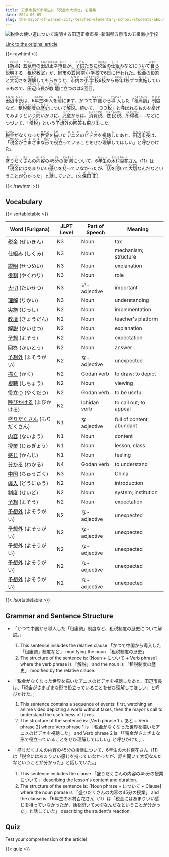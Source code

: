```yaml
---
title: 五泉市長が小学生に「税金の大切さ」を授業
date: 2024-06-09
slug: the-mayor-of-wansen-city-teaches-elementary-school-students-about-the-importance-of-taxes
---
```


![税金の使い道について説明する田辺正幸市長=新潟県五泉市の五泉南小学校](https://www.asahicom.jp/imgopt/img/80d5d4f2ed/comm_L/AS20240608003988.jpg "税金の使い道について説明する田辺正幸市長=新潟県五泉市の五泉南小学校")

[Link to the original article](https://asahi.com/articles/ASS684FD1S68UOHB00JM.html?iref=pc_edu_top__n)

{{< rawhtml >}}
<p>【<ruby>新潟<rt>にいがた</rt></ruby>】<ruby>五泉市<rt>ごせんし</rt></ruby>の<ruby>田辺正幸市長<rt>たなべまさゆきしちょう</rt></ruby>が、<ruby>子供<rt>こども</rt></ruby>たちに<ruby>税金<rt>ぜいきん</rt></ruby>の<ruby>仕組<rt>しく</rt></ruby>みなどについて<ruby>自<rt>みずか</rt></ruby>ら<ruby>説明<rt>せつめい</rt></ruby>する「<ruby>租税教室<rt>そぜいきょうしつ</rt></ruby>」が、<ruby>同<rt>どう</rt></ruby>市の<ruby>五泉南小学校<rt>ごせんみなみしょうがっこう</rt></ruby>で6<ruby>日<rt>にち</rt></ruby>に<ruby>行<rt>おこな</rt></ruby>われた。<ruby>税金<rt>ぜいきん</rt></ruby>の<ruby>役割<rt>やくわり</rt></ruby>と<ruby>大切<rt>たいせつ</rt></ruby>さを<ruby>理解<rt>りかい</rt></ruby>してもらおうと、<ruby>市内<rt>しない</rt></ruby>の<ruby>小学校<rt>しょうがっこう</rt></ruby>9<ruby>校<rt>こう</rt></ruby>から<ruby>毎年<rt>まいとし</rt></ruby>1<ruby>校<rt>こう</rt></ruby>ずつ<ruby>実施<rt>じっし</rt></ruby>しているもので、<ruby>田辺市長<rt>たなべしちょう</rt></ruby>が<ruby>教壇<rt>きょうだん</rt></ruby>に<ruby>立<rt>た</rt></ruby>つのは3<ruby>回目<rt>かいめ</rt></ruby>。</p>

<p><ruby>田辺市長<rt>たなべしちょう</rt></ruby>は、6<ruby>年生<rt>ねんせい</rt></ruby>89<ruby>人<rt>にん</rt></ruby>を<ruby>前<rt>まえ</rt></ruby>にまず、かつて<ruby>中国<rt>ちゅうごく</rt></ruby>から<ruby>導入<rt>どうにゅう</rt></ruby>した「<ruby>租庸調<rt>そようちょう</rt></ruby>」<ruby>制度<rt>せいど</rt></ruby>など、<ruby>租税<rt>そぜい</rt></ruby><ruby>制度<rt>せいど</rt></ruby>の<ruby>歴史<rt>れきし</rt></ruby>について<ruby>解説<rt>かいせつ</rt></ruby>。続いて、「○○<ruby>税<rt>ぜい</rt></ruby>」と<ruby>呼<rt>よ</rt></ruby>ばれるものを<ruby>挙<rt>あ</rt></ruby>げてみようという<ruby>問<rt>とい</rt></ruby>いかけに、<ruby>児童<rt>じどう</rt></ruby>からは、<ruby>消費税<rt>しょうひぜい</rt></ruby>、<ruby>住民税<rt>じゅうみんぜい</rt></ruby>、<ruby>所得税<rt>しょとくぜい</rt></ruby>……などにつづいて、「<ruby>増税<rt>ぞうぜい</rt></ruby>」という<ruby>予想<rt>よそう</rt></ruby><ruby>外<rt>がい</rt></ruby>の<ruby>回答<rt>かいとう</rt></ruby>も<ruby>飛<rt>と</rt></ruby>び<ruby>出<rt>だ</rt></ruby>した。</p>

<p><ruby>税金<rt>ぜいきん</rt></ruby>がなくなった<ruby>世界<rt>せかい</rt></ruby>を<ruby>描<rt>えが</rt></ruby>いた<ruby>アニメ<rt>あにめ</rt></ruby>の<ruby>ビデオ<rt>びでお</rt></ruby>を<ruby>視<rt>し</rt></ruby>聴<ruby>し<rt>し</rt></ruby>たあと、<ruby>田辺<rt>たなべ</rt></ruby><ruby>市長<rt>しちょう</rt></ruby>は、「<ruby>税金<rt>ぜいきん</rt></ruby>が<ruby>さまざま<rt>さまざま</rt></ruby>な<ruby>形<rt>かたち</rt></ruby>で<ruby>役立<rt>やくだ</rt></ruby>っていることをぜひ<ruby>理解<rt>りかい</rt></ruby>してほしい」と<ruby>呼<rt>よ</rt></ruby>びかけた。</p>

<p><ruby>盛<rt>も</rt>り<ruby>だ<rt>だ</rt>く<ruby>さ<rt>さん</rt>んの<ruby>内<rt>ない</rt>容<rt>よう</rt>の45<ruby>分<rt>ぷん</rt>の<ruby>授業<rt>じゅぎょう</rt>について、6<ruby>年<rt>ねん</rt>生<rt>せい</rt>の<ruby>木村<rt>きむら</rt><ruby>百<rt>もも</rt>花<rt>か</rt>さん（11）は「<ruby>税金<rt>ぜいきん</rt>にはあまりいい<ruby>感<rt>かん</rt>じを<ruby>持<rt>も</rt>っていなかったが、<ruby>話<rt>はなし</rt>を<ruby>聞<rt>き</rt>いて<ruby>大切<rt>たいせつ</rt>なんだなということが<ruby>分<rt>わ</rt>かった」と<ruby>話<rt>はな</rt>していた。（<ruby>久保田<rt>くぼた</rt><ruby>正<rt>ただし</rt>）</p>
{{< /rawhtml >}}

## Vocabulary


{{< sortabletable >}}

| Word (Furigana) | JLPT Level | Part of Speech | Meaning |
|-----------------|------------|---------------|---------|
|[税金](https://jisho.org/search/%E7%A8%8E%E9%87%91) (ぜいきん)| N3 | Noun | tax |
|[仕組み](https://jisho.org/search/%E4%BB%95%E7%B5%84%E3%81%BF) (しくみ)| N3 | Noun | mechanism; structure |
|[説明](https://jisho.org/search/%E8%AA%AC%E6%98%8E) (せつめい)| N3 | Noun | explanation |
|[役割](https://jisho.org/search/%E5%BD%B9%E5%89%B2) (やくわり)| N3 | Noun | role |
|[大切](https://jisho.org/search/%E5%A4%A7%E5%88%87) (たいせつ)| N3 | い-adjective | important |
|[理解](https://jisho.org/search/%E7%90%86%E8%A7%A3) (りかい)| N3 | Noun | understanding |
|[実施](https://jisho.org/search/%E5%AE%9F%E6%96%BD) (じっし)| N2 | Noun | implementation |
|[教壇](https://jisho.org/search/%E6%95%99%E5%A3%87) (きょうだん)| N2 | Noun | teacher's platform |
|[解説](https://jisho.org/search/%E8%A7%A3%E8%AA%AC) (かいせつ)| N2 | Noun | explanation |
|[予想](https://jisho.org/search/%E4%BA%88%E6%83%B3) (よそう)| N2 | Noun | expectation |
|[回答](https://jisho.org/search/%E5%9B%9E%E7%AD%94) (かいとう)| N2 | Noun | answer |
|[予想外](https://jisho.org/search/%E4%BA%88%E6%83%B3%E5%A4%96) (よそうがい)| N2 | な-adjective | unexpected |
|[描く](https://jisho.org/search/%E6%8F%8F%E3%81%8F) (かく)| N2 | Godan verb | to draw; to depict |
|[視聴](https://jisho.org/search/%E8%A6%96%E8%81%B4) (しちょう)| N2 | Noun | viewing |
|[役立つ](https://jisho.org/search/%E5%BD%B9%E7%AB%8B%E3%81%A4) (やくだつ)| N2 | Godan verb | to be useful |
|[呼びかける](https://jisho.org/search/%E5%91%BC%E3%81%B3%E3%81%8B%E3%81%91%E3%82%8B) (よびかける)| N2 | Ichidan verb | to call out; to appeal |
|[盛りだくさん](https://jisho.org/search/%E7%9B%9B%E3%82%8A%E3%81%A0%E3%81%8F%E3%81%95%E3%82%93) (もりだくさん)| N1 | な-adjective | full of content; abundant |
|[内容](https://jisho.org/search/%E5%86%85%E5%AE%B9) (ないよう)| N1 | Noun | content |
|[授業](https://jisho.org/search/%E6%8E%88%E6%A5%AD) (じゅぎょう)| N1 | Noun | lesson; class |
|[感じ](https://jisho.org/search/%E6%84%9F%E3%81%98) (かんじ)| N1 | Noun | feeling |
|[分かる](https://jisho.org/search/%E5%88%86%E3%81%8B%E3%82%8B) (わかる)| N4 | Godan verb | to understand |
|[中国](https://jisho.org/search/%E4%B8%AD%E5%9B%BD) (ちゅうごく)| N3 | Noun | China |
|[導入](https://jisho.org/search/%E5%B0%8E%E5%85%A5) (どうにゅう)| N2 | Noun | introduction |
|[制度](https://jisho.org/search/%E5%88%B6%E5%BA%A6) (せいど)| N2 | Noun | system; institution |
|[予想](https://jisho.org/search/%E4%BA%88%E6%83%B3) (よそう)| N2 | Noun | expectation |
|[予想外](https://jisho.org/search/%E4%BA%88%E6%83%B3%E5%A4%96) (よそうがい)| N2 | な-adjective | unexpected |
|[予想外](https://jisho.org/search/%E4%BA%88%E6%83%B3%E5%A4%96) (よそうがい)| N2 | な-adjective | unexpected |
|[予想外](https://jisho.org/search/%E4%BA%88%E6%83%B3%E5%A4%96) (よそうがい)| N2 | な-adjective | unexpected |
|[予想外](https://jisho.org/search/%E4%BA%88%E6%83%B3%E5%A4%96) (よそうがい)| N2 | な-adjective | unexpected |
|[予想外](https://jisho.org/search/%E4%BA%88%E6%83%B3%E5%A4%96) (よそうがい)| N2 | な-adjective | unexpected |

{{< /sortabletable >}}


## Grammar and Sentence Structure

- 「かつて中国から導入した「租庸調」制度など、租税制度の歴史について解説。」
    1. This sentence includes the relative clause 「かつて中国から導入した「租庸調」制度など」 modifying the noun 「租税制度の歴史」.
    2. The structure of the sentence is: [Noun + について + Verb phrase] where the verb phrase is 「解説」 and the noun is 「租税制度の歴史」 modified by the relative clause.

- 「税金がなくなった世界を描いたアニメのビデオを視聴したあと、田辺市長は、「税金がさまざまな形で役立っていることをぜひ理解してほしい」と呼びかけた。」
    1. This sentence contains a sequence of events: first, watching an anime video depicting a world without taxes, then the mayor's call to understand the usefulness of taxes.
    2. The structure of the sentence is: [Verb phrase 1 + あと + Verb phrase 2] where Verb phrase 1 is 「税金がなくなった世界を描いたアニメのビデオを視聴した」 and Verb phrase 2 is 「「税金がさまざまな形で役立っていることをぜひ理解してほしい」と呼びかけた」.

- 「盛りだくさんの内容の45分の授業について、6年生の木村百花さん（11）は「税金にはあまりいい感じを持っていなかったが、話を聞いて大切なんだなということが分かった」と話していた。」
    1. This sentence includes the clause 「盛りだくさんの内容の45分の授業について」 describing the lesson's content and duration.
    2. The structure of the sentence is: [Noun phrase + について + Clause] where the noun phrase is 「盛りだくさんの内容の45分の授業」 and the clause is 「6年生の木村百花さん（11）は「税金にはあまりいい感じを持っていなかったが、話を聞いて大切なんだなということが分かった」と話していた」 describing the student's reaction.

## Quiz

Test your comprehension of the article!

{{< quiz >}}